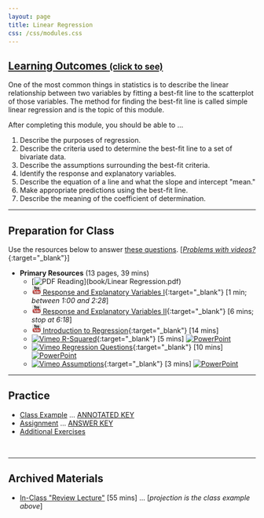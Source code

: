 ```yaml
---
layout: page
title: Linear Regression
css: /css/modules.css
---
```


<div class="panel-group-ILOs">
  <div class="panel panel-default">
    <div class="panel-heading">
      <h2 class="panel-title">
        <a data-toggle="collapse" href="#ILOs">Learning Outcomes <small>(click to see)</small></a>
      </h2>
    </div>
    <div id="ILOs" class="panel-collapse collapse">
      <div class="panel-body">
One of the most common things in statistics is to describe the linear relationship between two variables by fitting a best-fit line to the scatterplot of those variables.  The method for finding the best-fit line is called simple linear regression and is the topic of this module.

<p>After completing this module, you should be able to ...</p>

<ol>
  <li>Describe the purposes of regression.</li>
  <li>Describe the criteria used to determine the best-fit line to a set of bivariate data.</li>
  <li>Describe the assumptions surrounding the best-fit criteria.</li>
  <li>Identify the response and explanatory variables.</li>
  <li>Describe the equation of a line and what the slope and intercept "mean."</li>
  <li>Make appropriate predictions using the best-fit line.</li>
  <li>Describe the meaning of the coefficient of determination.</li>
</ol>
      </div>
    </div>
  </div>
</div>

----

## Preparation for Class

Use the resources below to answer [these questions](Prep/LinearRegression). [[*Problems with videos?*](../resources/FAQ/FAQs/videos){:target="_blank"}]

* **Primary Resources** (13 pages, 39 mins)
  * [![PDF](../img/pdf.png) Reading](book/Linear Regression.pdf)
  * [![YouTube Link](../img/youtube.png) Response and Explanatory Variables I](https://www.youtube.com/watch?v=bokeTCH2aJY){:target="_blank"} [1 min; *between 1:00 and 2:28*]
  * [![YouTube Link](../img/youtube.png) Response and Explanatory Variables II](https://www.youtube.com/watch?v=bokeTCH2aJY?rel=0&start=378){:target="_blank"} [6 mins; *stop at 6:18*]
  * [![YouTube Link](../img/youtube.png) Introduction to Regression](https://www.youtube.com/watch?v=k_OB1tWX9PM){:target="_blank"} [14 mins]
  * [![Vimeo](../img/dhovid.png) R-Squared](https://vimeo.com/user45324800/slr-rsquared){:target="_blank"} [5 mins]  [![PowerPoint](../img/ppt.png)](PPT/LinearRegression_PPT2.pptx)
  * [![Vimeo](../img/dhovid.png) Regression Questions](https://vimeo.com/user45324800/slr-questions){:target="_blank"} [10 mins]  [![PowerPoint](../img/ppt.png)](PPT/LinearRegression_PPT3.pptx)
  * [![Vimeo](../img/dhovid.png) Assumptions](https://vimeo.com/user45324800/slr-assumptions){:target="_blank"} [3 mins]  [![PowerPoint](../img/ppt.png)](PPT/LinearRegression_PPT.pptx)

----

## Practice

* [Class Example](CE/LinearRegression_CExmpl) ... [ANNOTATED KEY](CE/KEY_LinearRegression_CExmpl)
* [Assignment](CE/LinearRegression_CE1) ... [ANSWER KEY](CE/KEY_LinearRegression_CE)
* [Additional Exercises](CE/LinearRegression_CE2)

&nbsp;

----

## Archived Materials

* [In-Class "Review Lecture"](https://vimeo.com/457494748) [55 mins] ... [*projection is the class example above*]

<!---
* [Old Lecture Slides](PPT/LinearRegression_PPT_old.pptx)

--->
